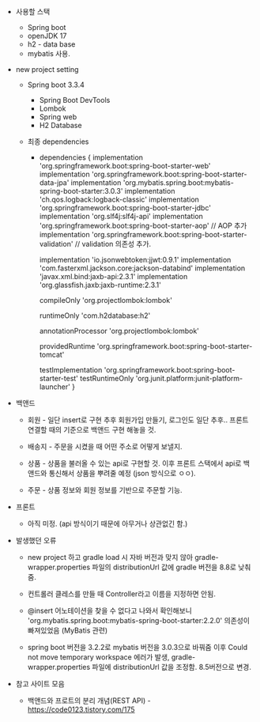 - 사용할 스택
	- Spring boot
	- openJDK 17
	- h2 - data base
	- mybatis 사용.

   
- new project setting
	- Spring boot 3.3.4
		- Spring Boot DevTools
		- Lombok
		- Spring web
		- H2 Database
		
	- 최종 dependencies
		- dependencies {
			implementation 'org.springframework.boot:spring-boot-starter-web'
			implementation 'org.springframework.boot:spring-boot-starter-data-jpa'
			implementation 'org.mybatis.spring.boot:mybatis-spring-boot-starter:3.0.3'
			implementation 'ch.qos.logback:logback-classic'
			implementation 'org.springframework.boot:spring-boot-starter-jdbc'
			implementation 'org.slf4j:slf4j-api'
			implementation 'org.springframework.boot:spring-boot-starter-aop' // AOP 추가
			implementation 'org.springframework.boot:spring-boot-starter-validation'		// validation 의존성 추가.
		
			implementation 'io.jsonwebtoken:jjwt:0.9.1'
			implementation 'com.fasterxml.jackson.core:jackson-databind'
			implementation 'javax.xml.bind:jaxb-api:2.3.1'
			implementation 'org.glassfish.jaxb:jaxb-runtime:2.3.1'
		
		
			compileOnly 'org.projectlombok:lombok'
		
			runtimeOnly 'com.h2database:h2'
		
			annotationProcessor 'org.projectlombok:lombok'
		
			providedRuntime 'org.springframework.boot:spring-boot-starter-tomcat'
		
			testImplementation 'org.springframework.boot:spring-boot-starter-test'
			testRuntimeOnly 'org.junit.platform:junit-platform-launcher'
		}


- 백앤드
	- 회원 - 일단 insert로 구현 추후 회원가입 만들기, 로그인도 일단 추후.. 프론트 연결할 때의 기준으로 백앤드 구현 해놓을 것.
	  
	- 배송지 - 주문을 시켰을 때 어떤 주소로 어떻게 보낼지.
	  
	- 상품 - 상품을 불러올 수 있는 api로 구현할 것. 이후 프론트 스택에서 api로 백앤드와 통신해서 상품을 뿌려줄 예정 (json 방식으로 ㅇㅇ).
	
	- 주문 - 상품 정보와 회원 정보를 기반으로 주문할 기능.


- 프론트
	- 아직 미정. (api 방식이기 때문에 아무거나 상관없긴 함.)


- 발생했던 오류
	- new project 하고 gradle load 시 자바 버전과 맞지 않아 gradle-wrapper.properties 파일의 distributionUrl 값에 gradle 버전을 8.8로 낮춰줌.
	  
	- 컨트롤러 클레스를 만들 때 Controller라고 이름을 지정하면 안됨.
	
	- @insert 어노테이션을 찾을 수 없다고 나와서 확인해보니
	  'org.mybatis.spring.boot:mybatis-spring-boot-starter:2.2.0'
	  의존성이 빠져있었음 (MyBatis 관련)
	  
	- spring boot 버전을 3.2.2로 mybatis 버전을 3.0.3으로 바꿔줌
	  이후 Could not move temporary workspace 에러가 발생,
	  gradle-wrapper.properties 파일에 distributionUrl 값을 조정함.
	  8.5버전으로 변경.
	  

- 참고 사이트 모음
	- 백앤드와 프로트의 분리 개념(REST API) - https://code0123.tistory.com/175
